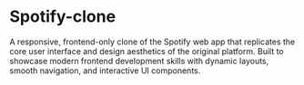 # Spotify-clone
A responsive, frontend-only clone of the Spotify web app that replicates the core user interface and design aesthetics of the original platform. Built to showcase modern frontend development skills with dynamic layouts, smooth navigation, and interactive UI components.
